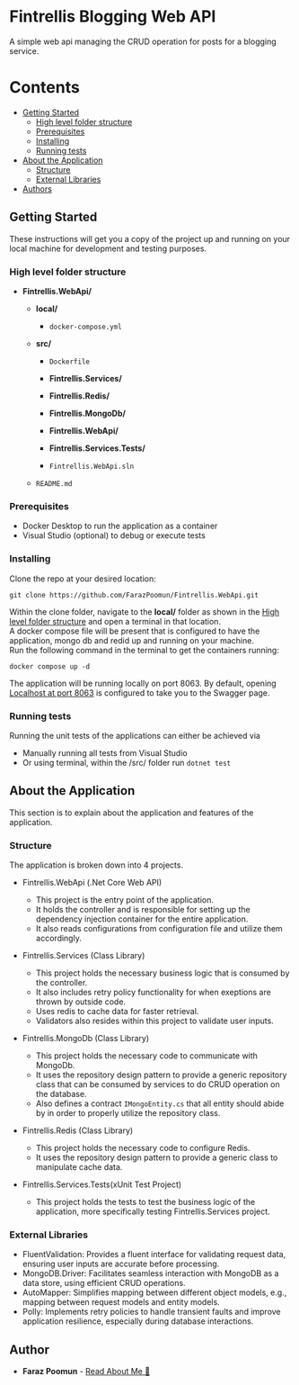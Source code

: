 # Fintrellis Blogging Web API

A simple web api managing the CRUD operation for posts for a blogging service.

# Contents

- [Getting Started](#getting-started)
  - [High level folder structure](#high-level-folder-structure)
  - [Prerequisites](#prerequisites)
  - [Installing](#installing)
  - [Running tests](#running-tests)
- [About the Application](#about-the-application)
  - [Structure](#structure)
  - [External Libraries](#external-libraries)
- [Authors](#authors)

## Getting Started

These instructions will get you a copy of the project up and running on your local machine for development and testing purposes.

### High level folder structure

- **Fintrellis.WebApi/**

  - **local/**
    - `docker-compose.yml`
  - **src/**

    - `Dockerfile`

    - **Fintrellis.Services/**
    - **Fintrellis.Redis/**
    - **Fintrellis.MongoDb/**
    - **Fintrellis.WebApi/**
    - **Fintrellis.Services.Tests/**
    - `Fintrellis.WebApi.sln`

  - `README.md`

### Prerequisites

- Docker Desktop to run the application as a container
- Visual Studio (optional) to debug or execute tests

### Installing

Clone the repo at your desired location:

```
git clone https://github.com/FarazPoomun/Fintrellis.WebApi.git
```

Within the clone folder, navigate to the **local/** folder as shown in the [High level folder structure](#high-level-folder-structure) and open a terminal in that location.  
A docker compose file will be present that is configured to have the application, mongo db and redid up and running on your machine.  
Run the following command in the terminal to get the containers running:

```
docker compose up -d
```

The application will be running locally on port 8063. By default, opening [Localhost at port 8063](http://localhost:8063/) is configured to take you to the Swagger page.

### Running tests

Running the unit tests of the applications can either be achieved via

- Manually running all tests from Visual Studio
- Or using terminal, within the /src/ folder run `dotnet test`

## About the Application

This section is to explain about the application and features of the application.

### Structure

The application is broken down into 4 projects.

- Fintrellis.WebApi (.Net Core Web API)

  - This project is the entry point of the application.
  - It holds the controller and is responsible for setting up the dependency injection container for the entire application.
  - It also reads configurations from configuration file and utilize them accordingly.

- Fintrellis.Services (Class Library)

  - This project holds the necessary business logic that is consumed by the controller.
  - It also includes retry policy functionality for when exeptions are thrown by outside code.
  - Uses redis to cache data for faster retrieval.
  - Validators also resides within this project to validate user inputs.

- Fintrellis.MongoDb (Class Library)

  - This project holds the necessary code to communicate with MongoDb.
  - It uses the repository design pattern to provide a generic repository class that can be consumed by services to do CRUD operation on the database.
  - Also defines a contract `IMongoEntity.cs` that all entity should abide by in order to properly utilize the repository class.

- Fintrellis.Redis (Class Library)

  - This project holds the necessary code to configure Redis.
  - It uses the repository design pattern to provide a generic class to manipulate cache data.

- Fintrellis.Services.Tests(xUnit Test Project)
  - This project holds the tests to test the business logic of the application, more specifically testing Fintrellis.Services project.

### External Libraries

- FluentValidation: Provides a fluent interface for validating request data, ensuring user inputs are accurate before processing.
- MongoDB.Driver: Facilitates seamless interaction with MongoDB as a data store, using efficient CRUD operations.
- AutoMapper: Simplifies mapping between different object models, e.g., mapping between request models and entity models.
- Polly: Implements retry policies to handle transient faults and improve application resilience, especially during database interactions.

## Author

- **Faraz Poomun** - [Read About Me 🤖](https://farazpoomun.com/)
